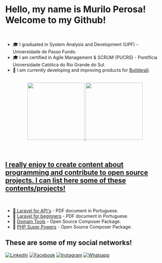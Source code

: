 # Hello, my name is Murilo Perosa! Welcome to my Github! 

<br/>

- 🎓 I graduated in System Analysis and Development (UPF) - Universidade de Passo Fundo.
- 🎓 I am certified in Agile Management & SCRUM (PUCRS) - Pontifícia Universidade Católica do Rio Grande do Sul.
- 💼 I am currently developing and improving products for [Builderall](http://builderall.com/).

<br/>

<div align="center">
  <a href="https://github.com/MuriloPerosa">
  <img height="180em" src="https://github-readme-stats.vercel.app/api?username=MuriloPerosa&show_icons=true&theme=dark&include_all_commits=true&count_private=true"/>
  <img height="180em" src="https://github-readme-stats.vercel.app/api/top-langs/?username=MuriloPerosa&layout=compact&langs_count=7&theme=dark"/>
</div>

<br/>
<br/>

## I really enjoy to create content about programming and contribute to open source projects. I can list here some of these contents/projects!

<br/>

- 📔  [Laravel for API's](https://drive.google.com/file/d/1ARdtvbe2nu5R20HTwOpNg07PQXijqa_r/view) - PDF document in Portuguese.
- 📔  [Laravel for beginners](https://drive.google.com/file/d/1g6L30yBsNr53aWrvXxuK_JOnin1fK5PN/view) - PDF document in Portuguese.
- 🧪 [Domain Tools](https://github.com/MuriloPerosa/domain-tools) - Open Source Composer Package.
- 🧪 [PHP Super Powers](https://github.com/MuriloPerosa/php-super-powers) - Open Source Composer Package. 

## These are some of my social networks!

[![LinkedIn](https://img.shields.io/badge/linkedin-836FFF?style=for-the-badge&logo=linkedin&logoColor=white)](https://www.linkedin.com/in/murilo-perosa/)
[![Facebook](https://img.shields.io/badge/Facebook-1877f2?style=for-the-badge&logo=facebook&logoColor=white)](https://www.facebook.com/murilo.perosa.18/)
[![Instagram](https://img.shields.io/badge/Instagram-E4405F?style=for-the-badge&logo=instagram&logoColor=white)](https://www.instagram.com/murilo_perosa/)
[![Whatsapp](https://img.shields.io/badge/Whatsapp-25D366?style=for-the-badge&logo=whatsapp&logoColor=white)](https://api.whatsapp.com/send?phone=5554996443378&text=)

